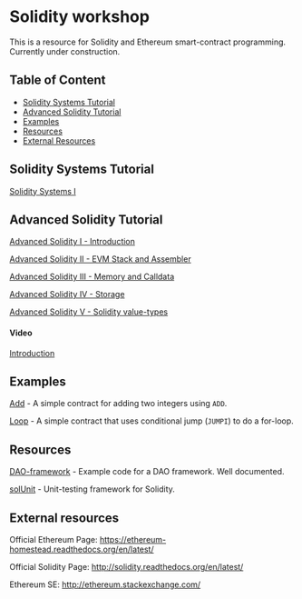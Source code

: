 # Solidity workshop

This is a resource for Solidity and Ethereum smart-contract programming. Currently under construction.

## Table of Content

- [Solidity Systems Tutorial](#solidity-systems-tutorial)
- [Advanced Solidity Tutorial](#advanced-solidity-tutorial)
- [Examples](#examples)
- [Resources](#resources)
- [External Resources](#external-resources)

## Solidity Systems Tutorial

[Solidity Systems I](https://github.com/androlo/solidity-workshop/blob/master/tutorials/2016-02-17-solidity-systems-I.md)

## Advanced Solidity Tutorial

[Advanced Solidity I - Introduction](https://github.com/androlo/solidity-workshop/blob/master/tutorials/2016-03-09-advanced-solidity-I.md)

[Advanced Solidity II - EVM Stack and Assembler](https://github.com/androlo/solidity-workshop/blob/master/tutorials/2016-03-11-advanced-solidity-II.md)

[Advanced Solidity III - Memory and Calldata](https://github.com/androlo/solidity-workshop/blob/master/tutorials/2016-03-11-advanced-solidity-III.md)

[Advanced Solidity IV - Storage](https://github.com/androlo/solidity-workshop/blob/master/tutorials/2016-03-13-advanced-solidity-IV.md)

[Advanced Solidity V - Solidity value-types](https://github.com/androlo/solidity-workshop/blob/master/tutorials/2016-03-14-advanced-solidity-V.md)

#### Video

[Introduction](https://www.youtube.com/watch?v=GylBxjsytDk)

## Examples

[Add](https://github.com/androlo/solidity-workshop/blob/master/examples/Add.md) - A simple contract for adding two integers using `ADD`.

[Loop](https://github.com/androlo/solidity-workshop/blob/master/examples/Loop.md) - A simple contract that uses conditional jump (`JUMPI`) to do a for-loop.
    
## Resources

[DAO-framework](https://github.com/smartcontractproduction/dao) - Example code for a DAO framework. Well documented.

[solUnit](https://github.com/smartcontractproduction/sol-unit) - Unit-testing framework for Solidity.

## External resources

Official Ethereum Page: https://ethereum-homestead.readthedocs.org/en/latest/

Official Solidity Page: http://solidity.readthedocs.org/en/latest/

Ethereum SE: http://ethereum.stackexchange.com/